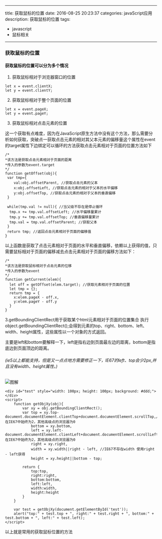 
---
title: 获取鼠标的位置
date: 2016-08-25 20:23:37
categories: javaScript应用
description:  获取鼠标的位置
tags:
  - javascript
  - 鼠标相关
---
### 获取鼠标的位置
#### 获取鼠标的位置可以分为多个情况
1. 获取鼠标相对于浏览器窗口的位置
```
let x = event.clientX;
let y = event.clientY;
```

2. 获取鼠标相对于整个页面的位置
```
let x = event.pageX;
let y = event.pageY;
```

3. 获取鼠标相对点击元素的位置

  这一个获取有点难度，因为在JavaScript原生方法中没有这个方法，那么需要分析如何获取，突破点一获取点击元素的相对其父本元素的偏移量这个属性在event的target属性下边绑定可以循环的方法获取点击元素相对于页面的位置方法如下


  ```
  /*
  *该方法是获取点击元素相对于页面的距离
  *传入的参数为event.target
  */
  function getOffset(obj){
   var tmp={
      val:obj.offsetParent, //获取点击元素的父本
      x:obj.offsetLeft, //获取点击元素的相对于父本的水平偏移
      y:obj.offsetTop, //获取点击元素的相对于父本的垂直偏移
   }

   while(tmp.val != null){ //当父级不存在是停止循环
    tmp.x += tmp.val.offsetLeft; //水平偏移量累计
    tmp.y += tmp.val.offsetTop; //垂直偏移量累计
    tmp.val = tmp.val.offsetParent; //获取父本
   }
   return tmp; //返回点击元素相对于页面的偏移值
}
  ```
以上函数是获取了点击元素相对于页面的水平和垂直偏移，依赖以上获得的值，只需要鼠标相对于页面的偏移减去点击元素相对于页面的偏移方法如下：


```
/*
*该方法是获取鼠标相对于点击元素的位移
*传入的参数为event
*/
function getCurrent(elem){
  let off = getOffset(elem.target); //获取元素相对于页面的位置
  let tmp = {};
  return tmp = {
    x:elem.pageX - off.x,
    y:elem.pageY - off.y
  }
}
```
3.getBoundingClientRect用于获取某个html元素相对于页面的位置集合
执行 object.getBoundingClientRect();会得到元素的top、right、bottom、left、width、height属性，这些属性以一个对象的方式返回。

主要是left和bottom要解释一下，left是指右边到页面最左边的距离，bottom是指底边到页面顶边的距离。

###### (ie5以上都能支持，但是又一点点地方需要修正一下，IE67的left、top会少2px,并且没有width、height属性。)

![图解](http://www.51xuediannao.com/uploads/allimg/160811/2340295W5-0.jpg?_=6179964)

```
<div id="test" style="width: 100px; height: 100px; background: #ddd;"></div>
<script>
    function getObjXy(obj){
        var xy = obj.getBoundingClientRect();
        var top = xy.top-document.documentElement.clientTop+document.documentElement.scrollTop,//document.documentElement.clientTop 在IE67中始终为2，其他高级点的浏览器为0
            bottom = xy.bottom,
            left = xy.left-document.documentElement.clientLeft+document.documentElement.scrollLeft,//document.documentElement.clientLeft 在IE67中始终为2，其他高级点的浏览器为0
            right = xy.right,
            width = xy.width||right - left, //IE67不存在width 使用right - left获得
            height = xy.height||bottom - top;

        return {
            top:top,
            right:right,
            bottom:bottom,
            left:left,
            width:width,
            height:height
        }
    }

    var test = getObjXy(document.getElementById('test'));
    alert("top:" + test.top + ", right:" + test.right + ", bottom:" + test.bottom + ", left:" + test.left);
</script>
```
以上就是常用的获取鼠标位置的方法
